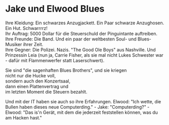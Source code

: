 # Jake und Elwood Blues

Ihre Kleidung: Ein schwarzes Anzugjackett. Ein Paar schwarze Anzughosen. Ein Hut. Schwarrrrz!  
Ihr Auftrag: 5000 Dollar für die Steuerschuld der Pinguintante auftreiben.  
Ihre Freunde: Die Band. Und ein paar der weltbesten Soul- und Blues-Musiker ihrer Zeit.  
Ihre Gegner: Die Polizei. Nazis. "The Good Ole Boys" aus Nashville. Und Prinzessin Leia (nun ja, Carrie Fisher, als sie mal nicht Lukes Schwester war - dafür mit Flammenwerfer statt Laserschwert).  

Sie sind "die sagenhaften Blues Brothers", und sie kriegen  
 nicht nur die Hucke voll,  
 sondern auch den Konzertsaal,  
 dann einen Plattenvertrag und  
 im letzten Moment die Steuern bezahlt.  

Und mit der IT haben sie auch so ihre Erfahrungen. Elwood: "Ich wette, die Bullen haben dieses neue Computerding." - Jake: "Computerding?" - Elwood: "Das is'n Gerät, mit dem die jederzeit feststellen können, was du am Hacken hast."

